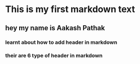 # This is my first markdown text
## hey my name is Aakash Pathak
### learnt about how to add header in markdown
### their are 6 type of header in markdown

